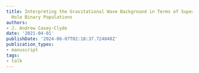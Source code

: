 ```yaml
---
title: Interpreting the Gravitational Wave Background in Terms of Supermassive Black
  Hole Binary Populations
authors:
- J. Andrew Casey-Clyde
date: '2021-04-01'
publishDate: '2024-06-07T02:18:37.724848Z'
publication_types:
- manuscript
tags:
- talk
---
```


